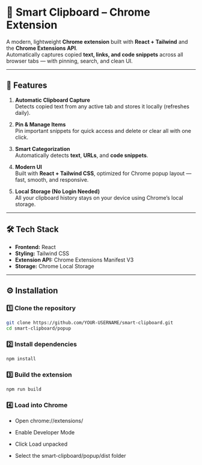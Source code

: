 # 🧠 Smart Clipboard – Chrome Extension

A modern, lightweight **Chrome extension** built with **React + Tailwind** and the **Chrome Extensions API**.  
Automatically captures copied **text, links, and code snippets** across all browser tabs — with pinning, search, and clean UI.

---

## 🚀 Features

1. **Automatic Clipboard Capture**  
Detects copied text from any active tab and stores it locally (refreshes daily).

2. **Pin & Manage Items**  
Pin important snippets for quick access and delete or clear all with one click.

3. **Smart Categorization**  
Automatically detects **text**, **URLs**, and **code snippets**.

4. **Modern UI**  
Built with **React + Tailwind CSS**, optimized for Chrome popup layout — fast, smooth, and responsive.

5. **Local Storage (No Login Needed)**  
All your clipboard history stays on your device using Chrome’s local storage.

---

## 🛠️ Tech Stack

- **Frontend:** React
- **Styling:** Tailwind CSS
- **Extension API:** Chrome Extensions Manifest V3
- **Storage:** Chrome Local Storage


---

## ⚙️ Installation

### 1️⃣ Clone the repository
```bash
git clone https://github.com/YOUR-USERNAME/smart-clipboard.git
cd smart-clipboard/popup
```
### 2️⃣ Install dependencies
```bash
npm install
```
### 3️⃣ Build the extension
```bash
npm run build
```
### 4️⃣ Load into Chrome

- Open chrome://extensions/

- Enable Developer Mode

- Click Load unpacked

- Select the smart-clipboard/popup/dist folder
